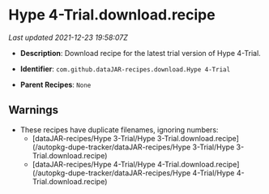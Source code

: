 # Hype 4-Trial.download.recipe

_Last updated 2021-12-23 19:58:07Z_

- **Description**: Download recipe for the latest trial version of Hype 4-Trial.

- **Identifier**: `com.github.dataJAR-recipes.download.Hype 4-Trial`

- **Parent Recipes**: `None`

## Warnings

- These recipes have duplicate filenames, ignoring numbers:
    - [dataJAR-recipes/Hype 3-Trial/Hype 3-Trial.download.recipe](/autopkg-dupe-tracker/dataJAR-recipes/Hype 3-Trial/Hype 3-Trial.download.recipe)
    - [dataJAR-recipes/Hype 4-Trial/Hype 4-Trial.download.recipe](/autopkg-dupe-tracker/dataJAR-recipes/Hype 4-Trial/Hype 4-Trial.download.recipe)